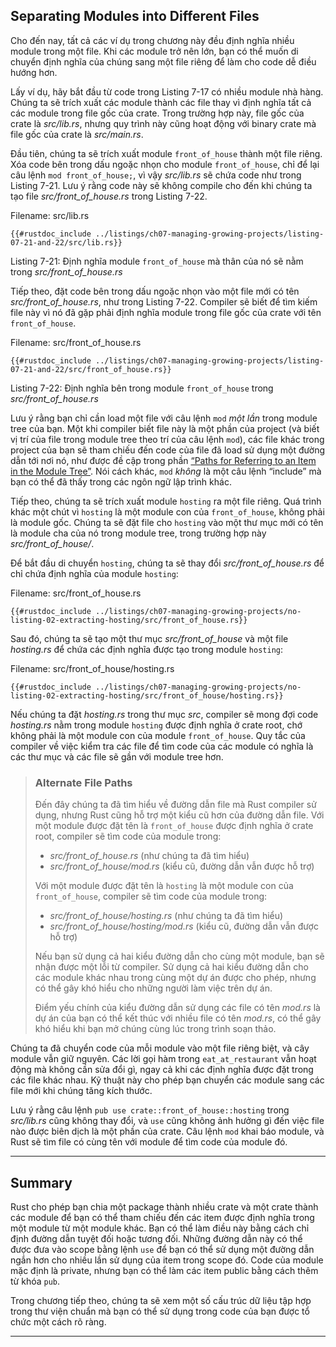 ## Separating Modules into Different Files

Cho đến nay, tất cả các ví dụ trong chương này đều định nghĩa nhiều module
trong một file. Khi các module trở nên lớn, bạn có thể muốn di chuyển định
nghĩa của chúng sang một file riêng để làm cho code dễ điều hướng hơn.

Lấy ví dụ, hãy bắt đầu từ code trong Listing 7-17 có nhiều module nhà hàng.
Chúng ta sẽ trích xuất các module thành các file thay vì định nghĩa tất cả các
module trong file gốc của crate. Trong trường hợp này, file gốc của crate là
*src/lib.rs*, nhưng quy trình này cũng hoạt động với binary crate mà file gốc
của crate là *src/main.rs*.

Đầu tiên, chúng ta sẽ trích xuất module `front_of_house` thành một file riêng.
Xóa code bên trong dấu ngoặc nhọn cho module `front_of_house`, chỉ để lại
câu lệnh `mod front_of_house;`, vì vậy *src/lib.rs* sẽ chứa code như trong
Listing 7-21. Lưu ý rằng code này sẽ không compile cho đến khi chúng ta tạo
file *src/front_of_house.rs* trong Listing 7-22.

<span class="filename">Filename: src/lib.rs</span>

```rust,ignore,does_not_compile
{{#rustdoc_include ../listings/ch07-managing-growing-projects/listing-07-21-and-22/src/lib.rs}}
```

<span class="caption">Listing 7-21: Định nghĩa module `front_of_house` mà
thân của nó sẽ nằm trong *src/front_of_house.rs*</span>

Tiếp theo, đặt code bên trong dấu ngoặc nhọn vào một file mới có tên
*src/front_of_house.rs*, như trong Listing 7-22. Compiler sẽ biết để tìm kiếm
file này vì nó đã gặp phải định nghĩa module trong file gốc của crate với tên
`front_of_house`.

<span class="filename">Filename: src/front_of_house.rs</span>

```rust,ignore
{{#rustdoc_include ../listings/ch07-managing-growing-projects/listing-07-21-and-22/src/front_of_house.rs}}
```

<span class="caption">Listing 7-22: Định nghĩa bên trong module `front_of_house`
trong *src/front_of_house.rs*</span>

Lưu ý rằng bạn chỉ cần load một file với câu lệnh `mod` *một lần* trong
module tree của bạn. Một khi compiler biết file này là một phần của project
(và biết vị trí của file trong module tree theo trí của câu lệnh `mod`), các
file khác trong project của bạn sẽ tham chiếu đến code của file đã load sử dụng
một đường dẫn tới nơi nó, như được đề cập trong phần
[“Paths for Referring to an Item in the Module Tree”][paths]<!-- ignore -->.
Nói cách khác, `mod` *không* là một câu lệnh “include” mà bạn có thể đã thấy
trong các ngôn ngữ lập trình khác.

Tiếp theo, chúng ta sẽ trích xuất module `hosting` ra một file riêng. Quá trình
khác một chút vì `hosting` là một module con của `front_of_house`, không phải
là module gốc. Chúng ta sẽ đặt file cho `hosting` vào một thư mục mới có tên
là module cha của nó trong module tree, trong trường hợp này
*src/front_of_house/*.

Để bắt đầu di chuyển `hosting`, chúng ta sẽ thay đổi *src/front_of_house.rs*
để chỉ chứa định nghĩa của module `hosting`:

<span class="filename">Filename: src/front_of_house.rs</span>

```rust,ignore
{{#rustdoc_include ../listings/ch07-managing-growing-projects/no-listing-02-extracting-hosting/src/front_of_house.rs}}
```

Sau đó, chúng ta sẽ tạo một thư mục *src/front_of_house* và một file
*hosting.rs* để chứa các định nghĩa được tạo trong module `hosting`:

<span class="filename">Filename: src/front_of_house/hosting.rs</span>

```rust,ignore
{{#rustdoc_include ../listings/ch07-managing-growing-projects/no-listing-02-extracting-hosting/src/front_of_house/hosting.rs}}
```

Nếu chúng ta đặt *hosting.rs* trong thư mục *src*, compiler sẽ mong đợi code
*hosting.rs* nằm trong module `hosting` được định nghĩa ở crate root, chớ
không phải là một module con của module `front_of_house`. Quy tắc của
compiler về việc kiểm tra các file để tìm code của các module có nghĩa là các
thư mục và các file sẽ gần với module tree hơn.

> ### Alternate File Paths
>
> Đến đây chúng ta đã tìm hiểu về đường dẫn file mà Rust compiler sử dụng,
> nhưng Rust cũng hỗ trợ một kiểu cũ hơn của đường dẫn file. Với một module
> được đặt tên là `front_of_house` được định nghĩa ở crate root, compiler sẽ
> tìm code của module trong:
>
> * *src/front_of_house.rs* (như chúng ta đã tìm hiểu)
> * *src/front_of_house/mod.rs* (kiểu cũ, đường dẫn vẫn được hỗ trợ)
>
> Với một module được đặt tên là `hosting` là một module con của
> `front_of_house`, compiler sẽ tìm code của module trong:
>
> * *src/front_of_house/hosting.rs* (như chúng ta đã tìm hiểu)
> * *src/front_of_house/hosting/mod.rs* (kiểu cũ, đường dẫn vẫn được hỗ trợ)
>
> Nếu bạn sử dụng cả hai kiểu đường dẫn cho cùng một module, bạn sẽ nhận được
> một lỗi từ compiler. Sử dụng cả hai kiểu đường dẫn cho các module khác nhau
> trong cùng một dự án được cho phép, nhưng có thể gây khó hiểu cho những người
> làm việc trên dự án.
>
> Điểm yếu chính của kiểu đường dẫn sử dụng các file có tên *mod.rs* là dự án
> của bạn có thể kết thúc với nhiều file có tên *mod.rs*, có thể gây khó hiểu
> khi bạn mở chúng cùng lúc trong trình soạn thảo.

Chúng ta đã chuyển code của mỗi module vào một file riêng biệt, và cây module
vẫn giữ nguyên. Các lời gọi hàm trong `eat_at_restaurant` vẫn hoạt động mà không
cần sửa đổi gì, ngay cả khi các định nghĩa được đặt trong các file khác nhau.
Kỹ thuật này cho phép bạn chuyển các module sang các file mới khi chúng tăng
kích thước.

Lưu ý rằng câu lệnh `pub use crate::front_of_house::hosting` trong *src/lib.rs*
cũng không thay đổi, và `use` cũng không ảnh hưởng gì đến việc file nào được
biên dịch là một phần của crate. Câu lệnh `mod` khai báo module, và Rust sẽ tìm
file có cùng tên với module để tìm code của module đó.

---

## Summary

Rust cho phép bạn chia một package thành nhiều crate và một crate thành các
module để bạn có thể tham chiếu đến các item được định nghĩa trong một module
từ một module khác. Bạn có thể làm điều này bằng cách chỉ định đường dẫn tuyệt
đối hoặc tương đối. Những đường dẫn này có thể được đưa vào scope bằng
lệnh `use` để bạn có thể sử dụng một đường dẫn ngắn hơn cho nhiều lần sử dụng
của item trong scope đó. Code của module mặc định là private, nhưng bạn có
thể làm các item public bằng cách thêm từ khóa `pub`.

Trong chương tiếp theo, chúng ta sẽ xem một số cấu trúc dữ liệu tập hợp trong
thư viện chuẩn mà bạn có thể sử dụng trong code của bạn được tổ chức một cách
rõ ràng.

---

[paths]: ch07-03-paths-for-referring-to-an-item-in-the-module-tree.html
